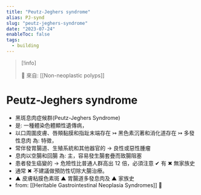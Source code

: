 ```yaml
---
title: "Peutz-Jeghers syndrome"
alias: PJ-synd
slug: "peutz-jeghers-syndrome"
date: "2023-07-24"
enableToc: false
tags:
  - building
---
```


> [!info]
>
> 🌱 來自: [[Non-neoplastic polyps]]

# Peutz-Jeghers syndrome

- 黑斑息肉症候群(Peutz-Jeghers Syndrome)
- 是: 一種體染色體顯性遺傳病，
- 以口周圍皮膚、唇頰黏膜和指趾末端存在 ↣ 黑色素沉著和消化道存在 ↣ 多發性息肉 為: 特徵，
- 常伴發胃腸道、生殖系統和其他器官的 → 良性或惡性腫瘤
- 息肉以空腸和回腸 為: 主，容易發生腸套疊而致腸阻塞
- 患者發生癌變的 → 危險性比普通人群高出 12 倍，必須注意 ✔ 有 ✖ 無家族史
- 通常 ✖ 不建議做預防性切除大腸治療。
- ▲ 皮膚粘膜色素斑 ▲ 胃腸道多發息肉及 ▲ 家族史
- from: [[Heritable Gastrointestinal Neoplasia Syndromes]] 󰒖
